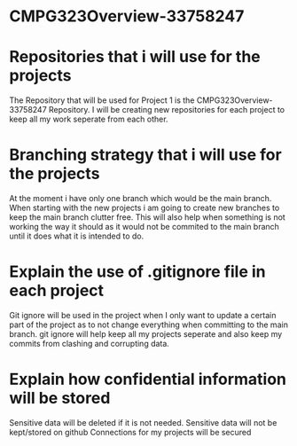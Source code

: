 # CMPG323Overview-33758247

# Repositories that i will use for the projects
The Repository that will be used for Project 1 is the CMPG323Overview-33758247 Repository. I will be creating new repositories for each project to keep all my work seperate from each other.

# Branching strategy that i will use for the projects
At the moment i have only one branch which would be the main branch. When starting with the new projects i am going to create new branches to keep the main branch clutter free. This will also help when something is not working the way it should as it would not be commited to the main branch until it does what it is intended to do.

# Explain the use of .gitignore file in each project
Git ignore will be used in the project when I only want to update a certain part of the project as to not change everything when committing to the main branch. git ignore will help keep all my projects seperate and also keep my commits from clashing and corrupting data.

# Explain how confidential information will be stored
Sensitive data will be deleted if it is not needed. 
Sensitive data will not be kept/stored on github 
Connections for my projects will be secured

